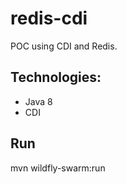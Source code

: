 # redis-cdi
POC using CDI  and Redis.


## Technologies:
* Java 8 
* CDI 


## Run
mvn wildfly-swarm:run
